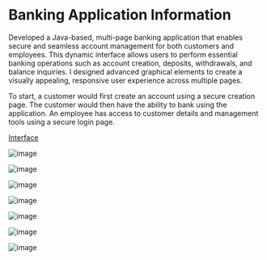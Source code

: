 # Banking Application Information

Developed a Java-based, multi-page banking application that enables secure and seamless account management for both customers and employees. This dynamic interface allows users to perform essential banking operations such as account creation, deposits, withdrawals, and balance inquiries. I designed advanced graphical elements to create a visually appealing, responsive user experience across multiple pages.

To start, a customer would first create an account using a secure creation page. The customer would then have the ability to bank using the application. An employee has access to customer details and management tools using a secure login page.

<ins>Interface<ins>

![image](https://github.com/user-attachments/assets/323a752b-336e-41cf-9ae4-1302cd3cef27)

![image](https://github.com/user-attachments/assets/b2182675-c12e-459a-899a-44c4d7cf6104)

![image](https://github.com/user-attachments/assets/3ff7ea5e-3938-496d-981e-37e271d3538b)

![image](https://github.com/user-attachments/assets/d7027393-6420-42e4-bac4-e000a5665097)

![image](https://github.com/user-attachments/assets/61e29f82-c351-4ac7-97f0-6f559c128be5)

![image](https://github.com/user-attachments/assets/41ba62aa-bcb4-4129-bbe3-ca80a18f19e1)

![image](https://github.com/user-attachments/assets/85296093-4d62-449d-9cf7-53d704cc0c11)




